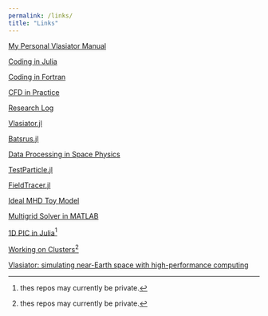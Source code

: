```yaml
---
permalink: /links/
title: "Links"
---
```


[My Personal Vlasiator Manual](https://henry2004y.github.io/vlasiator_manual)

[Coding in Julia](https://henry2004y.github.io/JuliaNotes/)

[Coding in Fortran](https://github.com/henry2004y/FortranNotes/blob/master/notes/FortranNotes.pdf)

[CFD in Practice](https://henry2004y.github.io/CFD_Practice/)

[Research Log](https://henry2004y.github.io/Ganymede/)

[Vlasiator.jl](https://henry2004y.github.io/Vlasiator.jl/dev/)

[Batsrus.jl](https://henry2004y.github.io/Batsrus.jl/dev/)

[Data Processing in Space Physics](https://henry2004y.github.io/VisAnaJulia/dev/)

[TestParticle.jl](https://henry2004y.github.io/TestParticle.jl/dev/)

[FieldTracer.jl](https://henry2004y.github.io/FieldTracer.jl/dev/)

[Ideal MHD Toy Model](https://henry2004y.github.io/Dante.jl/dev/)

[Multigrid Solver in MATLAB](https://github.com/henry2004y/MGSolver)

[1D PIC in Julia](https://github.com/henry2004y/kempo)[^1]

[Working on Clusters](https://github.com/henry2004y/ScriptingNotes/blob/main/cluster/Clusters.md)[^1]

[Vlasiator: simulating near-Earth space with high-performance computing](https://space-travel.blog/vlasiator-d4929b68d27b)

[^1]: thes repos may currently be private.